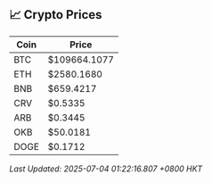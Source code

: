 ## 📈 Crypto Prices

| Coin | Price |
| ---- | ----- |
| BTC | $109664.1077 |
| ETH | $2580.1680 |
| BNB | $659.4217 |
| CRV | $0.5335 |
| ARB | $0.3445 |
| OKB | $50.0181 |
| DOGE | $0.1712 |

_Last Updated: 2025-07-04 01:22:16.807 +0800 HKT_